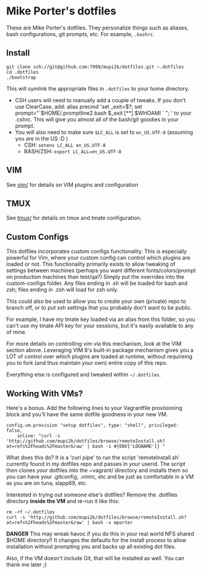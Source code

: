 Mike Porter's dotfiles
===============

These are Mike Porter's dotfiles. They personalize things such as aliases, bash
configurations, git prompts, etc. For example, `.bashrc`.


Install
-------

    git clone ssh://git@github.com:7999/mupi2k/dotfiles.git ~.dotfiles
    cd .dotfiles
    ./bootstrap

This will symlink the appropriate files in `.dotfiles` to your home directory.
 - CSH users will need to manually add a couple of tweaks.  If you don't use ClearCase, add:
    alias precmd 'set _exit=$?; set prompt="`$HOME/.promptline2.bash $_exit [**] $WHOAMI ` "; '
to your .cshrc. This will give you almost all of the bash/git goodies in your prompt.
 - You will also need to make sure `$LC_ALL` is set to `en_US.UTF-8` (assuming you are in the US :D )
    - CSH: `setenv LC_ALL en_US.UTF-8`
    - BASH/ZSH: `export LC_ALL=en_US.UTF-8`

VIM
---

See [vim/](https://github.com/mupi2k/dotfiles/tree/main/vim/) for details on VIM plugins and configuration

TMUX
----

See [tmux/](https://github.com/mupi2k/dotfiles/tree/main/tmux) for details on tmux and tmate configuration.

Custom Configs
--------------

This dotfiles incorporates custom configs functionality. This is especially powerful for Vim, where your custom config can
control which plugins are loaded or not.  This functionality primarily exists to allow tweaking of settings between machines
(perhaps you want different fonts/colors/prompt on production machines than test/qa?) Simply put the overrides into the
custom-configs folder. Any files ending in .sh will be loaded for bash and zsh; files ending in .zsh will load for zsh only.

This could also be used to allow you to create your own (private) repo to branch off, or to put ssh settings that you probably
don't want to be public.

For example, I have my tmate key loaded via an alias from this folder, so you can't use my tmate API key for your sessions, but
it's easily available to any of mine.

For more details on controlling vim via this mechanism, look at the VIM section above.  Leveraging VIM 8's built-in package
mechanism gives you a LOT of control over which plugins are loaded at runtime, without requireing you to fork (and thus
maintain your own) entire copy of this repo.

Everything else is configured and tweaked within `~/.dotfiles`.


Working With VMs?
-----------------

Here's a bonus. Add the following lines to your Vagrantfile provisioning block
and you'll have the same dotfile goodness in your new VM.


    config.vm.provision "setup dotfiles", type: "shell", privileged: false,
        inline: "curl -s 'http://github.com/mupi2k/dotfiles/browse/remoteInstall.sh?at=refs%2Fheads%2Fmaster&raw' | bash -s #{ENV['LOGNAME']} "

What does this do? It is a 'curl pipe' to run the script 'remoteInstall.sh'
currently found in my dotfiles repo and passes in _your_ userid. The script
then clones _your_ dotfiles into the ~vagrant/ directory and installs them
so you can have your .gitconfig, .vimrc, etc and be just as comfortable in
a VM as you are on tuna, slapp69, etc.

Interested in trying out someone else's dotfiles? Remove the .dotfiles directory
**inside the VM** and re-run it like this:

    rm -rf ~/.dotfiles
    curl -s 'http://github.com/mupi2k/dotfiles/browse/remoteInstall.sh?at=refs%2Fheads%2Fmaster&raw' | bash -s mporter

**DANGER** This may wreak havoc if you do this in your real world NFS shared
$HOME directory!! It changes the defaults for the install process to allow
installation without prompting you and backs up all existing dot files.

Also, if the VM doesn't include Git, that will be installed as well. You can thank
me later ;)
